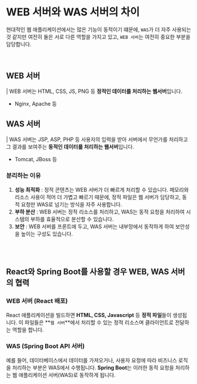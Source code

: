 # WEB 서버와 WAS 서버의 차이

현대적인 웹 애플리케이션에서는 많은 기능이 동적이기 떄문에, `WAS`가 더 자주 사용되는 것 같지만 여전히 둘은 서로 다른 역할을 가지고 있고, `WEB 서버`는 여전히 중요한 부분을 담당합니다.

<br>

## WEB 서버
| WEB 서버는 HTML, CSS, JS, PNG 등 **정적인 데이터를 처리하는 웹서버**입니다.
- Nginx, Apache 등

## WAS 서버
| WAS 서버는 JSP, ASP, PHP 등 사용자의 입력을 받아 서버에서 무언가를 처리하고 그 결과를 보여주는 **동적인 데이터를 처리하는 웹서버**입니다.
- Tomcat, JBoss 등


### 분리하는 이유 
1. **성능 최적화** : 정적 콘텐츠는 WEB 서버가 더 빠르게 처리할 수 있습니다. 메모리와 리소스 사용이 적어 더 가볍고 빠르기 때문에, 정적 파일은 웹 서버가 담당하고, 동적 요청만 WAS로 넘기는 방식을 자주 사용합니다.
2. **부하 분산** : WEB 서버는 정적 리소스를 처리하고, WAS는 동적 요청을 처리하여 시스템의 부하를 효율적으로 분산할 수 있습니다.
3. **보안** : WEB 서버를 프론트에 두고, WAS 서버는 내부망에서 동작하게 하여 보안성을 높이는 구성도 있습니다.

<br><br>

## React와 Spring Boot를 사용할 경우 WEB, WAS 서버의 협력

### WEB 서버 (React 배포)
React 애플리케이션을 빌드하면 **HTML, CSS, Javascript** 등 **정적 파일**들이 생성됩니다. 이 파일들은 **`웹 서버`**에서 처리할 수 있는 정적 리소스며 클라이언트로 전달하는 역할을 합니다.


### WAS (Spring Boot API 서버)
예를 들어, 데이터베이스에서 데이터를 가져오거나, 사용자 요청에 따라 비즈니스 로직을 처리하는 부분은 WAS에서 수행됩니다. **Spring Boot**는 이러한 동적 요청을 처리하는 웹 애플리케이션 서버(WAS)로 동작하게 됩니다.